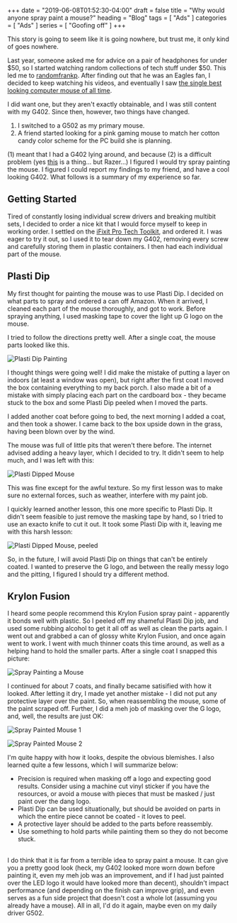 +++
date = "2019-06-08T01:52:30-04:00"
draft = false
title = "Why would anyone spray paint a mouse?"
heading = "Blog"
tags = [ "Ads" ]
categories = [ "Ads" ]
series = [ "Goofing off" ]
+++

This story is going to seem like it is going nowhere, but trust me, it only kind of goes nowhere.

Last year, someone asked me for advice on a pair of headphones for under $50, so I started watching
random collections of tech stuff under $50. This led me to 
[randomfrankp](https://www.youtube.com/user/randomfrankp). After finding out that he was an Eagles
fan, I decided to keep watching his videos, and eventually I saw 
[the single best looking computer mouse of all time](https://www.youtube.com/watch?v=4iGlcelQFNc).

I did want one, but they aren't exactly obtainable, and I was still content with my G402. Since
then, however, two things have changed.  
1. I switched to a G502 as my primary mouse.  
2. A friend started looking for a pink gaming mouse to match her cotton candy color scheme for
the PC build she is planning.  

(1) meant that I had a G402 lying around, and because (2) is a difficult problem 
(yes [this](https://www.razer.com/campaigns/quartz) is a thing... but Razer...) I figured I would
try spray painting the mouse. I figured I could report my findings to my friend, and have a cool
looking G402. What follows is a summary of my experience so far.

## Getting Started  

Tired of constantly losing individual screw drivers and breaking multibit sets, I decided to
order a nice kit that I would force myself to keep in working order. I settled on
the [iFixit Pro Tech Toolkit](https://www.ifixit.com/Store/Tools/Pro-Tech-Toolkit/IF145-307),
and ordered it. I was eager to try it out, so I used it to tear down my G402, removing every screw
and carefully storing them in plastic containers. I then had each individual part of the mouse.

## Plasti Dip  

My first thought for painting the mouse was to use Plasti Dip. I decided on what parts to spray
and ordered a can off Amazon. When it arrived, I cleaned each part of the mouse thoroughly, and
got to work. Before spraying anything, I used masking tape to cover the light up G logo on the
mouse.

I tried to follow the directions pretty well. After a single coat, the mouse parts looked like this.

![Plasti Dip Painting](pd1.jpg)

I thought things were going well! I did make the mistake of putting a layer on indoors
(at least a window was open), but right
after the first coat I moved the box containing everything to my back porch. I also made a bit
of a mistake with simply placing each part on the cardboard box - they became stuck to the box
and some Plasti Dip peeled when I moved the parts.

I added another
coat before going to bed, the next morning I added a coat, and then took a shower. I came back
to the box upside down in the grass, having been blown over by the wind.

The mouse was full of little pits that weren't there before. The internet advised adding a heavy
layer, which I decided to try. It didn't seem to help much, and I was left with this:

![Plasti Dipped Mouse](pd2.jpg)

This was fine except for the awful texture. So my first lesson was to make sure no external forces,
such as weather, interfere with my paint job.

I quickly learned another lesson, this one more specific to Plasti Dip.
It didn't seem feasible to just remove the masking tape by hand, so I tried to use an exacto knife
to cut it out. It took some Plasti Dip with it, leaving me with this harsh lesson:

![Plasti Dipped Mouse, peeled](pd3.jpg)

So, in the future, I will avoid Plasti Dip on things that can't be entirely coated. I wanted to
preserve the G logo, and between the really messy logo and the pitting, I figured I should try
a different method.

## Krylon Fusion    

I heard some people recommend this Krylon Fusion spray paint - apparently it bonds well with
plastic. So I peeled off my shameful Plasti Dip job, and used some rubbing alcohol to get it all
off as well as clean the parts again. I went out and grabbed a can of glossy white Krylon Fusion,
and once again went to work. I went with much thinner coats this time around, as well as a helping
hand to hold the smaller parts. After a single coat I snapped this picture:

![Spray Painting a Mouse](kf1.jpg)

I continued for about 7 coats, and finally became satisified with how it looked. After letting it
dry, I made yet another mistake - I did not put any protective layer over the paint. So, when
reassembling the mouse, some of the paint scraped off. Further, I did a meh job of masking over the
G logo, and, well, the results are just OK:

![Spray Painted Mouse 1](kf2.jpg)

![Spray Painted Mouse 2](kf3.jpg)

I'm quite happy with how it looks, despite the obvious blemishes. 
I also learned quite a few lessons, which I will summarize below:  

- Precision is required when masking off a logo and expecting good results. Consider using a
machine cut vinyl sticker if you have the resources, or avoid a mouse with pieces that must be
masked / just paint over the dang logo.  
- Plasti Dip can be used situationally, but should be avoided on parts in which the entire piece
cannot be coated - it loves to peel.   
- A protective layer should be added to the parts before reassembly.  
- Use something to hold parts while painting them so they do not become stuck.  

<br>
I do think that it is far from a terrible idea to spray paint a mouse. It can give you a pretty
good look (heck, my G402 looked more worn down before painting it, even my meh job was an
improvement, and if I had just painted over the LED logo it would have looked more than decent),
shouldn't impact performance (and depending on the finish can improve grip), and even
serves as a fun side project that doesn't cost a whole lot (assuming you already have a mouse).
All in all, I'd do it again, maybe even on my daily driver G502.
